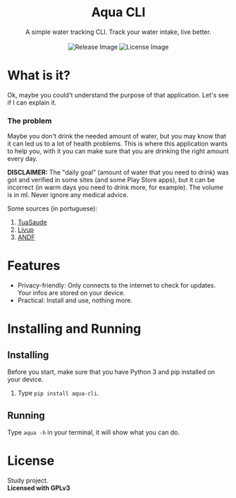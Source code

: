 <h1 style="text-align:center"> Aqua CLI</h1>
<p style="text-align:center">
    A simple water tracking CLI. Track your water intake, live better.<br><br>
    <img src="https://img.shields.io/github/v/release/nyf9b/aqua-cli" alt="Release Image">
    <img src="https://img.shields.io/github/license/nyf9b/aqua-cli" alt="License Image">
</p>

<h1>What is it?</h1>
<p>Ok, maybe you could't understand the purpose of that application. Let's see if I can explain it.</p>
<h3>The problem</h3>
<p>Maybe you don't drink the needed amount of water, but you may know that it can led us to a lot of health problems. This is where this application wants to help you, with it you can make sure that you are drinking the right amount every day.</p>
<p><strong>DISCLAIMER:</strong> The "daily goal" (amount of water that you need to drink) was got and verified in some sites (and some Play Store apps), but it can be incorrect (in warm days you need to drink more, for example). The volume is in ml. Never ignore any medical advice.</p>

<p>Some sources (in portuguese):</p>
<ol>
    <li><a href="https://www.tuasaude.com/beber-agua/">TuaSaude</a>
    <li><a href="https://blog.livup.com.br/quantidade-de-agua-por-dia/">Livup</a>
    <li><a href="https://www.andf.com.br/noticias/agua-descubra-o-que-ela-tem-de-tao-especial-e-porque-e-fundamental-preserva-la">ANDF</a>
</ol>

<h1>Features</h1>
<ul>
    <li>Privacy-friendly: Only connects to the internet to check for updates. Your infos are stored on your device.
    <li>Practical: Install and use, nothing more.
</ul>

<h1>Installing and Running</h1>
<h2>Installing</h2>
<p>Before you start, make sure that you have Python 3 and pip installed on your device.</p>
<ol>
    <li>Type <code>pip install aqua-cli</code>.
</ol>

<h2>Running</h2>
<p>Type <code>aqua -h</code> in your terminal, it will show what you can do.</p>

# License
Study project.<br>
<strong>Licensed with GPLv3</strong>